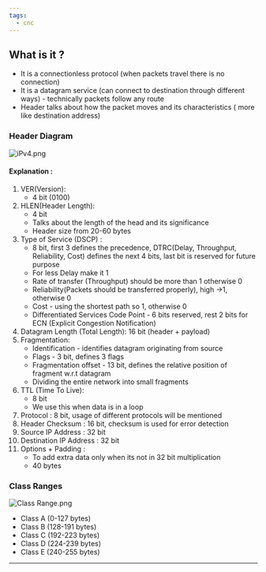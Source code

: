```yaml
---
tags:
  - cnc
---
```

## What is it ?

- It is a connectionless protocol (when packets travel there is no connection)
- It is a datagram service (can connect to destination through different ways) - technically packets follow any route
- Header talks about how the packet moves and its characteristics ( more like destination address)

### Header Diagram
 
![iPv4.png](iPv4.png)
#### Explanation :

1. VER(Version): 
     - 4 bit (0100)      
2. HLEN(Header Length):
     - 4 bit
     - Talks about the length of the head and its significance
     - Header size from 20-60 bytes
3. Type of Service (DSCP) :
     - 8 bit, first 3 defines the precedence, DTRC(Delay, Throughput, Reliability, Cost) defines the next 4 bits, last bit is reserved for future purpose
     - For less Delay make it 1
     - Rate of transfer (Throughput) should be more than 1 otherwise 0
     - Reliability(Packets should be transferred properly), high ->1, otherwise 0
     - Cost - using the shortest path so 1, otherwise 0
     - Differentiated Services Code Point - 6 bits reserved, rest 2 bits for ECN (Explicit Congestion Notification)
 4. Datagram Length (Total Length): 16 bit (header + payload)
 5. Fragmentation:
     - Identification - identifies datagram originating from source
     - Flags - 3 bit, defines 3 flags
     - Fragmentation offset - 13 bit, defines the relative position of fragment w.r.t datagram
     - Dividing the entire network into small fragments
 6. TTL (Time To Live):  
     - 8 bit 
     - We use this when data is in a loop
 7. Protocol : 8 bit, usage of different protocols will be mentioned
 8. Header Checksum : 16 bit, checksum is used for error detection
 9. Source IP Address : 32 bit
 10. Destination IP Address : 32 bit
 11. Options + Padding : 
     - To add extra data only when its not in 32 bit multiplication
     - 40 bytes

### Class Ranges

![Class Range.png](Class-Range.png)

- Class A (0-127 bytes)
- Class B (128-191 bytes)
- Class C (192-223 bytes)
- Class D (224-239 bytes)
- Class E (240-255 bytes)
---

